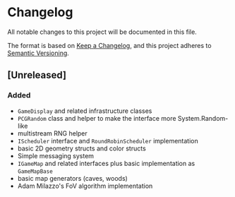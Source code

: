 # Changelog
All notable changes to this project will be documented in this file.

The format is based on [Keep a Changelog](https://keepachangelog.com/en/1.0.0/),
and this project adheres to [Semantic Versioning](https://semver.org/spec/v2.0.0.html).

## [Unreleased]

### Added

- `GameDisplay` and related infrastructure classes
- `PCGRandom` class and helper to make the interface more System.Random-like
- multistream RNG helper
- `IScheduler` interface and `RoundRobinScheduler` implementation
- basic 2D geometry structs and color structs
- Simple messaging system
- `IGameMap` and related interfaces plus basic implementation as `GameMapBase`
- basic map generators (caves, woods)
- Adam Milazzo's FoV algorithm implementation
